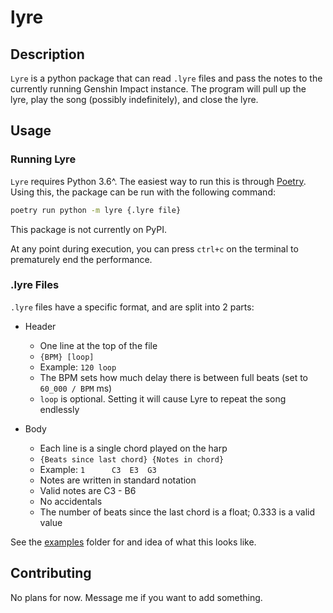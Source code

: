 # lyre

## Description

`Lyre` is a python package that can read `.lyre` files and pass the notes to the currently running Genshin Impact instance. The program will pull up the lyre, play the song (possibly indefinitely), and close the lyre.

## Usage

### Running Lyre

`Lyre` requires Python 3.6^. The easiest way to run this is through [Poetry](https://python-poetry.org/). Using this, the package can be run with the following command:

```cmd
poetry run python -m lyre {.lyre file}
```

This package is not currently on PyPI.

At any point during execution, you can press `ctrl+c` on the terminal to prematurely end the performance.

### .lyre Files

`.lyre` files have a specific format, and are split into 2 parts:

* Header
  * One line at the top of the file
  * `{BPM} [loop]`
  * Example: `120 loop`
  * The BPM sets how much delay there is between full beats (set to `60_000 / BPM` ms)
  * `loop` is optional. Setting it will cause Lyre to repeat the song endlessly

* Body
  * Each line is a single chord played on the harp
  * `{Beats since last chord} {Notes in chord}`
  * Example: `1      C3  E3  G3`
  * Notes are written in standard notation
  * Valid notes are C3 - B6
  * No accidentals
  * The number of beats since the last chord is a float; 0.333 is a valid value

See the [examples](./examples) folder for and idea of what this looks like.

## Contributing

No plans for now. Message me if you want to add something.
